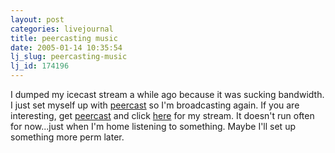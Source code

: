 ```yaml
---
layout: post
categories: livejournal
title: peercasting music
date: 2005-01-14 10:35:54
lj_slug: peercasting-music
lj_id: 174196
---
```

I dumped my icecast stream a while ago because it was sucking bandwidth. I just set myself up with [peercast](http://www.peercast.org) so I'm broadcasting again. If you are interesting, get [peercast](http://www.peercast.org) and click [here](http://192.168.60.21:7144/pls/2E2FC085A4DCDD087AEA89C3D07F4A00?tip=65.185.178.221:7144) for my stream. It doesn't run often for now...just when I'm home listening to something. Maybe I'll set up something more perm later.
